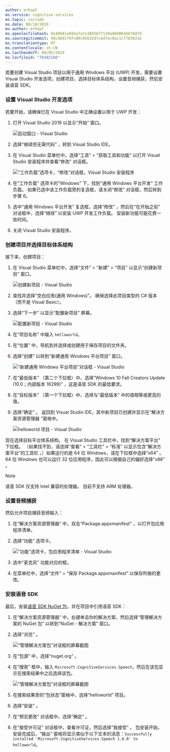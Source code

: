 ```yaml
---
author: erhopf
ms.service: cognitive-services
ms.topic: include
ms.date: 08/19/2019
ms.author: erhopf
ms.openlocfilehash: 0140981a694a7a7cd8556f7139a90d0656679d7d
ms.sourcegitcommit: 49c4b9c797c09c92632d7cedfec0ac1cf783631b
ms.translationtype: HT
ms.contentlocale: zh-CN
ms.lasthandoff: 09/05/2019
ms.locfileid: "70382166"
---
```

若要创建 Visual Studio 项目以用于通用 Windows 平台 (UWP) 开发，需要设置 Visual Studio 开发选项，创建项目，选择目标体系结构，设置音频捕获，然后安装语音 SDK。

### <a name="set-up-visual-studio-development-options"></a>设置 Visual Studio 开发选项

若要开始，请确保已在 Visual Studio 中正确设置以用于 UWP 开发：

1. 打开 Visual Studio 2019 以显示“开始”  窗口。

   ![启动窗口 - Visual Studio](../articles/cognitive-services/Speech-Service/media/sdk/vs-enable-uwp-start-window.png)

1. 选择“继续但无需代码”  ，转到 Visual Studio IDE。

1. 在 Visual Studio 菜单栏中，选择“工具”   > “获取工具和功能”  以打开 Visual Studio 安装程序并查看“修改”  对话框。

   ![“工作负载”选项卡，“修改”对话框，Visual Studio 安装程序](../articles/cognitive-services/Speech-Service/media/sdk/vs-enable-uwp-workload.png)

1. 在“工作负载”  选项卡的“Windows”  下，找到“通用 Windows 平台开发”  工作负载。 如果已选中该工作负载旁的复选框，请关闭“修改”  对话框，然后转到步骤 6。

1. 选中“通用 Windows 平台开发”  复选框，选择“修改”  ，然后在“在开始之前”  对话框中，选择“继续”  以安装 UWP 开发工作负载。 安装新功能可能花费一些时间。

1. 关闭 Visual Studio 安装程序。

### <a name="create-the-project-and-select-the-target-architecture"></a>创建项目并选择目标体系结构

接下来，创建项目：

1. 在 Visual Studio 菜单栏中，选择“文件”   > “新建”   > “项目”  以显示“创建新项目”  窗口。

   ![创建新项目 - Visual Studio](../articles/cognitive-services/Speech-Service/media/sdk/vs-enable-uwp-create-new-project.png)

1. 查找并选择“空白应用(通用 Windows)”。  确保选择此项目类型的 C# 版本（而不是 Visual Basic）。

1. 选择“下一步”  以显示“配置新项目”  屏幕。 

   ![配置新项目 - Visual Studio](../articles/cognitive-services/Speech-Service/media/sdk/vs-enable-uwp-configure-your-new-project.png)

1. 在“项目名称”  中输入 `helloworld`。

1. 在“位置”  中，导航到并选择或创建用于保存项目的文件夹。

1. 选择“创建”  以转到“新建通用 Windows 平台项目”  窗口。

   ![“新建通用 Windows 平台项目”对话框 - Visual Studio](../articles/cognitive-services/Speech-Service/media/sdk/qs-csharp-uwp-02-new-uwp-project.png)

1. 在“最低版本”  （第二个下拉框）中，选择“Windows 10 Fall Creators Update (10.0；内部版本 16299)”  ，这是语音 SDK 的最低要求。

1. 在“目标版本”  （第一个下拉框）中，选择与“最低版本”  中的值相等或更高的值。

1. 选择“确定”  。 返回到 Visual Studio IDE，其中新项目已创建并显示在“解决方案资源管理器  ”窗格中。

   ![helloworld 项目 - Visual Studio](../articles/cognitive-services/Speech-Service/media/sdk/vs-enable-uwp-helloworld.png)

现在选择目标平台体系结构。 在 Visual Studio 工具栏中，找到“解决方案平台”  下拉框。 （如果找不到，请选择“查看”   > “工具栏”   > “标准”  以显示包含“解决方案平台”的工具栏  。）如果运行的是 64 位 Windows，请在下拉框中选择“x64”  。 64 位 Windows 也可以运行 32 位应用程序，因此可以根据自己的偏好选择“x86”  。

> [!NOTE]
> 语音 SDK 仅支持 Intel 兼容的处理器。 目前不支持 ARM 处理器。

### <a name="set-up-audio-capture"></a>设置音频捕获

然后允许项目捕获音频输入：

1. 在“解决方案资源管理器”  中，双击“Package.appxmanifest”  ，以打开包应用程序清单。

1. 选择“功能”  选项卡。

   ![“功能”选项卡，包应用程序清单 - Visual Studio](../articles/cognitive-services/Speech-Service/media/sdk/qs-csharp-uwp-07-capabilities.png)

1. 选中“麦克风”  功能对应的框。

1. 在菜单栏中，选择“文件”   > “保存 Package.appxmanifest”  以保存所做的更改。

### <a name="install-the-speech-sdk"></a>安装语音 SDK

最后，安装[语音 SDK NuGet 包](https://aka.ms/csspeech/nuget)，并在项目中引用语音 SDK：

1. 在“解决方案资源管理器”  中，右键单击你的解决方案，然后选择“管理解决方案的 NuGet 包”  以转到“NuGet - 解决方案”  窗口。

1. 选择“浏览”  。

   ![“管理解决方案包”对话框的屏幕截图](../articles/cognitive-services/Speech-Service/media/sdk/vs-enable-uwp-nuget-solution-browse.png)

1. 在“包源”  中，选择“nuget.org”  。

1. 在“搜索”  框中，输入 `Microsoft.CognitiveServices.Speech`，然后在该包显示在搜索结果中之后选择该包。

   ![“管理解决方案包”对话框的屏幕截图](../articles/cognitive-services/Speech-Service/media/sdk/qs-csharp-uwp-05-nuget-install-1.0.0.png)

1. 在搜索结果旁的“包状态”窗格中，选择“helloworld”  项目。

1. 选择“安装”  。

1. 在“预览更改”  对话框中，选择“确定”  。

1. 在“接受许可证”  对话框中，查看许可证，然后选择“我接受”  。 包安装开始，安装完成后，“输出”  窗格将显示类似于以下文本的消息：`Successfully installed 'Microsoft.CognitiveServices.Speech 1.6.0' to helloworld`。
